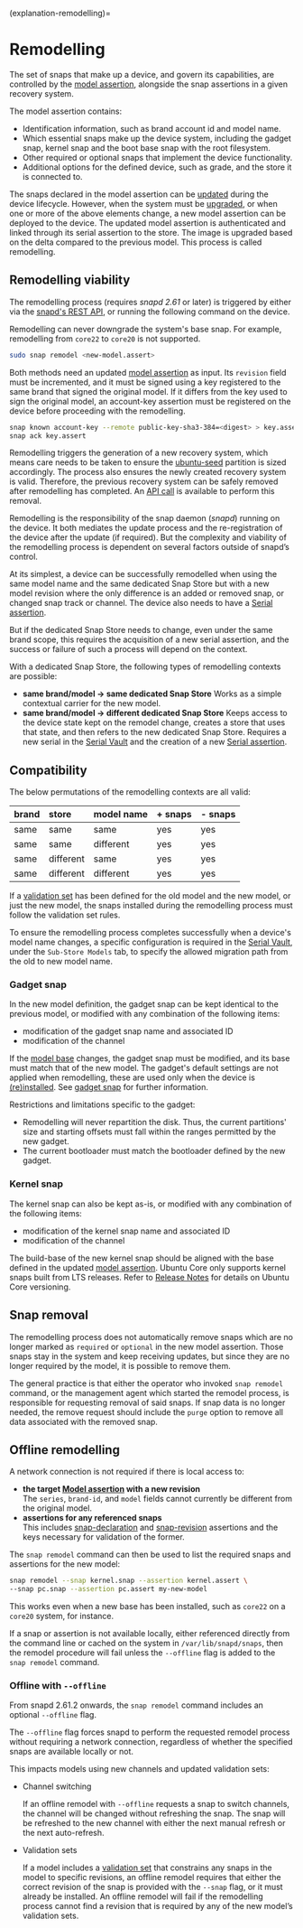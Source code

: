 (explanation-remodelling)=
# Remodelling

The set of snaps that make up a device, and govern its capabilities, are controlled by the [model assertion](/reference/assertions/model), alongside the snap assertions in a given recovery system.

The model assertion contains:

* Identification information, such as brand account id and model name.
* Which essential snaps make up the device system, including the gadget snap, kernel snap and the boot base snap with the root filesystem.
* Other required or optional snaps that implement the device functionality.
* Additional options for the defined device, such as grade, and the store it is connected to.

The snaps declared in the model assertion can be [updated](/explanation/refresh-control) during the device lifecycle. However, when the system must be [upgraded](/how-to-guides/manage-ubuntu-core/upgrade-ubuntu-core.md), or when one or more of the above elements change, a new model assertion can be deployed to the device. The updated model assertion is authenticated and linked through its serial assertion to the store. The image is upgraded based on the delta compared to the previous model. This process is called remodelling.

## Remodelling viability

The remodelling process (requires _snapd 2.61_ or later) is triggered by either via the [snapd's REST API](https://snapcraft.io/docs/snapd-api), or running the following command on the device.

Remodelling can never downgrade the system's base snap. For example, remodelling from `core22` to `core20` is not supported.

```bash
sudo snap remodel <new-model.assert>
```

Both methods need an updated [model assertion](/reference/assertions/model) as input. Its `revision` field must be incremented, and it must be signed using a key registered to the same brand that signed the original model. If it differs from the key used to sign the original model, an account-key assertion must be registered on the device before proceeding with the remodelling.

```bash
snap known account-key --remote public-key-sha3-384=<digest> > key.assert
snap ack key.assert
```

Remodelling triggers the generation of a new recovery system, which means care needs to be taken to ensure the [ubuntu-seed](/explanation/core-elements/storage-layout.md#the-ubuntu-seed-partition) partition is sized accordingly. The process also ensures the newly created recovery system is valid. Therefore, the previous recovery system can be safely removed after remodelling has completed. An [API call](/how-to-guides/manage-ubuntu-core/create-a-recovery-system-from-the-api.md/#removing-api-usage) is available to perform this removal.

Remodelling is the responsibility of the snap daemon (_snapd_) running on the device. It both mediates the update process and the re-registration of the device after the update (if required). But the complexity and viability of the remodelling process is dependent on several factors outside of snapd’s control.

At its simplest, a device can be successfully remodelled when using the same model name and the same dedicated Snap Store but with a new model revision where the only difference is an added or removed snap, or changed snap track or channel. The device also needs to have a [Serial assertion](/reference/assertions/serial).

But if the dedicated Snap Store needs to change, even under the same brand scope, this requires the acquisition of a new serial assertion, and the success or failure of such a process will depend on the context.

With a dedicated Snap Store, the following types of remodelling contexts are possible:
- **same brand/model -> same dedicated Snap Store**
Works as a simple contextual carrier for the new model.
- **same brand/model -> different dedicated Snap Store**
Keeps access to the device state kept on the remodel change, creates a store that uses that state, and then refers to the new dedicated Snap Store. Requires a new serial in the [Serial Vault](https://ubuntu.com/core/services/guide/serial-vault-overview) and the creation of a new  [Serial assertion](/reference/assertions/serial).

## Compatibility

The below permutations of the remodelling contexts are all valid:

| brand | store | model name | + snaps | - snaps |
| :-- | :-- | :-- | :-- | :-- | 
| same | same | same | yes | yes |
| same | same | different | yes | yes | 
| same | different | same | yes | yes | 
| same | different | different | yes | yes | 

If a [validation set](https://snapcraft.io/docs/validation-sets) has been defined for the old model and the new model, or just the new model, the snaps installed during the remodelling process must follow the validation set rules.

To ensure the remodelling process completes successfully when a device's model name changes, a specific configuration is required in the [Serial Vault](https://canonical-serial-vault.readthedocs-hosted.com/serial-vault/register-a-new-device-model-name/), under the `Sub-Store Models` tab, to specify the allowed migration path from the old to new model name.

### Gadget snap

In the new model definition, the gadget snap can be kept identical to the previous model, or modified with any combination of the following items:

* modification of the gadget snap name and associated ID
* modification of the channel

If the [model base](/reference/assertions/model.md/#model-assertion-fields) changes, the gadget snap must be modified, and its base must match that of the new model.
The gadget's default settings are not applied when remodelling, these are used only when the device is [(re)installed](/explanation/recovery-modes.md/#install-mode). See [gadget snap](/reference/gadget-snap-format.md/#the-gadget-yaml-file) for further information.

Restrictions and limitations specific to the gadget:

* Remodelling will never repartition the disk. Thus, the current partitions' size and starting offsets must fall within the ranges permitted by the new gadget.
* The current bootloader must match the bootloader defined by the new gadget.

### Kernel snap

The kernel snap can also be kept as-is, or modified with any combination of the following items:

* modification of the kernel snap name and associated ID
* modification of the channel

The build-base of the new kernel snap should be aligned with the base defined in the updated [model assertion](/reference/assertions/model).
Ubuntu Core only supports kernel snaps built from LTS releases. Refer to [Release Notes](/reference/release-notes.md/#release-policy-and-schedule) for details on Ubuntu Core versioning.

## Snap removal

The remodelling process does not automatically remove snaps which are no longer marked as `required` or `optional` in the new model assertion. Those snaps stay in the system and keep receiving updates, but since they are no longer required by the model, it is possible to remove them.

The general practice is that either the operator who invoked `snap remodel` command, or the management agent which started the remodel process, is responsible for requesting removal of said snaps. If snap data is no longer needed, the remove request should include the `purge` option to remove all data associated with the removed snap.

## Offline remodelling

A network connection is not required if there is local access to:

- **the target [Model assertion](/reference/assertions/model) with a new revision**</br>The `series`, `brand-id`, and `model` fields cannot currently be different from the original model.
- **assertions for any referenced snaps**</br> This includes [snap-declaration](/reference/assertions/snap-declaration) and [snap-revision](/reference/assertions/snap-revision) assertions and the keys necessary for validation of the former.

The `snap remodel` command can then be used to list the required snaps and assertions for the new model:

```bash
snap remodel --snap kernel.snap --assertion kernel.assert \
--snap pc.snap --assertion pc.assert my-new-model
```

This works even when a new base has been installed, such as `core22` on a `core20` system, for instance. 

If a snap or assertion is not available locally, either referenced directly from the command line or cached on the system in `/var/lib/snapd/snaps`, then the remodel procedure will fail unless the `--offline` flag is added to the `snap remodel` command.

### Offline with `--offline`

From snapd 2.61.2 onwards, the `snap remodel` command includes an optional `--offline` flag.

The `--offline` flag forces snapd to perform the requested remodel process without requiring a network connection, regardless of whether the specified snaps are available locally or not.

This impacts models using new channels and updated validation sets:

-  Channel switching

   If an offline remodel with `--offline` requests a snap to switch channels, the channel will be changed without refreshing the snap. The snap will be refreshed to the new channel with either the next manual refresh or the next auto-refresh.

-  Validation sets

   If a model includes a [validation set](https://snapcraft.io/docs/validation-sets) that constrains any snaps in the model to specific revisions, an offline remodel requires that either the correct revision of the snap is provided with the `--snap` flag, or it must already be installed. An offline remodel will fail if the remodelling process cannot find a revision that is required by any of the new model’s validation sets.

